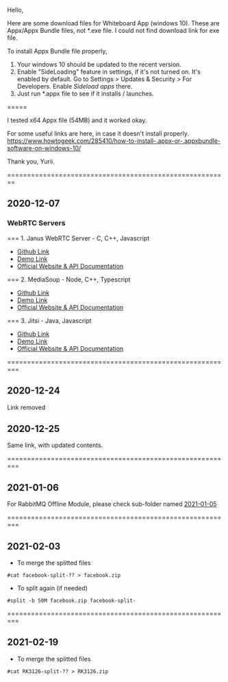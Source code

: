 Hello,

Here are some download files for Whiteboard App (windows 10).
These are Appx/Appx Bundle files, not *.exe file.
I could not find download link for exe file.

To install Appx Bundle file properly,

1. Your windows 10 should be updated to the recent version.
2. Enable "SideLoading" feature in settings, if it's not turned on. It's enabled by default.
   Go to Settings > Updates & Security > For Developers. Enable *Sideload apps* there.
3. Just run *.appx file to see if it installs / launches.

=====

I tested x64 Appx file (54MB) and it worked okay.

For some useful links are here, in case it doesn't install properly.
https://www.howtogeek.com/285410/how-to-install-.appx-or-.appxbundle-software-on-windows-10/

Thank you,
Yurii.

========================================================

## 2020-12-07

### WebRTC Servers

=== 1. Janus WebRTC Server - C, C++, Javascript

 - [Github Link](https://github.com/meetecho/janus-gateway)
 - [Demo Link](https://janus.conf.meetecho.com/demos.html)
 - [Official Website & API Documentation](https://janus.conf.meetecho.com/index.html)


=== 2. MediaSoup - Node, C++, Typescript

 - [Github Link](https://github.com/versatica/mediasoup/)
 - [Demo Link](https://v3demo.mediasoup.org/?roomId=nypc9l8j)
 - [Official Website & API Documentation](https://mediasoup.org/)


=== 3. Jitsi - Java, Javascript

 - [Github Link](https://github.com/jitsi/jitsi)
 - [Demo Link](https://meet.jit.si/)
 - [Official Website & API Documentation](https://jitsi.org/)
 
 
=========================================================

## 2020-12-24

Link removed

## 2020-12-25

Same link, with updated contents.

=========================================================

## 2021-01-06

For RabbitMQ Offline Module, please check sub-folder named [2021-01-05](./2021-01-05)

=========================================================

## 2021-02-03

 - To merge the splitted files
 
 ```
 #cat facebook-split-?? > facebook.zip
 ```
 
  - To split again (if needed)
  
  ```
  #split -b 50M facebook.zip facebook-split-
  ```

=========================================================

## 2021-02-19

 - To merge the splitted files
 
 ```
 #cat RK3126-split-?? > RK3126.zip
 ```

